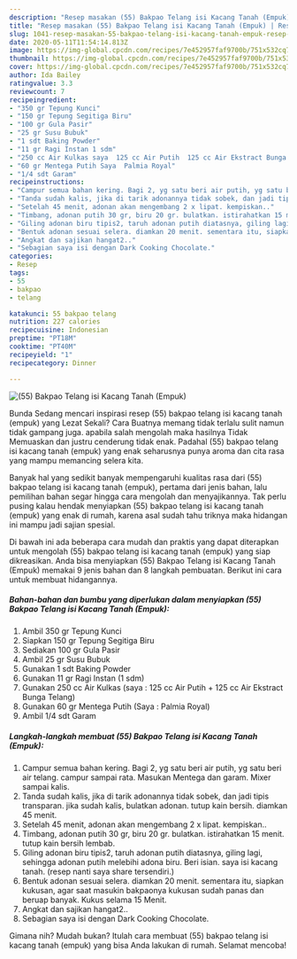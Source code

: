 ```yaml
---
description: "Resep masakan (55) Bakpao Telang isi Kacang Tanah (Empuk) | Resep Bumbu (55) Bakpao Telang isi Kacang Tanah (Empuk) Yang Enak Dan Mudah"
title: "Resep masakan (55) Bakpao Telang isi Kacang Tanah (Empuk) | Resep Bumbu (55) Bakpao Telang isi Kacang Tanah (Empuk) Yang Enak Dan Mudah"
slug: 1041-resep-masakan-55-bakpao-telang-isi-kacang-tanah-empuk-resep-bumbu-55-bakpao-telang-isi-kacang-tanah-empuk-yang-enak-dan-mudah
date: 2020-05-11T11:54:14.813Z
image: https://img-global.cpcdn.com/recipes/7e452957faf9700b/751x532cq70/55-bakpao-telang-isi-kacang-tanah-empuk-foto-resep-utama.jpg
thumbnail: https://img-global.cpcdn.com/recipes/7e452957faf9700b/751x532cq70/55-bakpao-telang-isi-kacang-tanah-empuk-foto-resep-utama.jpg
cover: https://img-global.cpcdn.com/recipes/7e452957faf9700b/751x532cq70/55-bakpao-telang-isi-kacang-tanah-empuk-foto-resep-utama.jpg
author: Ida Bailey
ratingvalue: 3.3
reviewcount: 7
recipeingredient:
- "350 gr Tepung Kunci"
- "150 gr Tepung Segitiga Biru"
- "100 gr Gula Pasir"
- "25 gr Susu Bubuk"
- "1 sdt Baking Powder"
- "11 gr Ragi Instan 1 sdm"
- "250 cc Air Kulkas saya  125 cc Air Putih  125 cc Air Ekstract Bunga Telang"
- "60 gr Mentega Putih Saya  Palmia Royal"
- "1/4 sdt Garam"
recipeinstructions:
- "Campur semua bahan kering. Bagi 2, yg satu beri air putih, yg satu beri air telang. campur sampai rata. Masukan Mentega dan garam. Mixer sampai kalis."
- "Tanda sudah kalis, jika di tarik adonannya tidak sobek, dan jadi tipis transparan. jika sudah kalis, bulatkan adonan. tutup kain bersih. diamkan 45 menit."
- "Setelah 45 menit, adonan akan mengembang 2 x lipat. kempiskan.."
- "Timbang, adonan putih 30 gr, biru 20 gr. bulatkan. istirahatkan 15 menit. tutup kain bersih lembab."
- "Giling adonan biru tipis2, taruh adonan putih diatasnya, giling lagi, sehingga adonan putih melebihi adona biru. Beri isian. saya isi kacang tanah. (resep nanti saya share tersendiri.)"
- "Bentuk adonan sesuai selera. diamkan 20 menit. sementara itu, siapkan kukusan, agar saat masukin bakpaonya kukusan sudah panas dan beruap banyak. Kukus selama 15 Menit."
- "Angkat dan sajikan hangat2.."
- "Sebagian saya isi dengan Dark Cooking Chocolate."
categories:
- Resep
tags:
- 55
- bakpao
- telang

katakunci: 55 bakpao telang 
nutrition: 227 calories
recipecuisine: Indonesian
preptime: "PT18M"
cooktime: "PT40M"
recipeyield: "1"
recipecategory: Dinner

---
```



![(55) Bakpao Telang isi Kacang Tanah (Empuk)](https://img-global.cpcdn.com/recipes/7e452957faf9700b/751x532cq70/55-bakpao-telang-isi-kacang-tanah-empuk-foto-resep-utama.jpg)

Bunda Sedang mencari inspirasi resep (55) bakpao telang isi kacang tanah (empuk) yang Lezat Sekali? Cara Buatnya memang tidak terlalu sulit namun tidak gampang juga. apabila salah mengolah maka hasilnya Tidak Memuaskan dan justru cenderung tidak enak. Padahal (55) bakpao telang isi kacang tanah (empuk) yang enak seharusnya punya aroma dan cita rasa yang mampu memancing selera kita.



Banyak hal yang sedikit banyak mempengaruhi kualitas rasa dari (55) bakpao telang isi kacang tanah (empuk), pertama dari jenis bahan, lalu pemilihan bahan segar hingga cara mengolah dan menyajikannya. Tak perlu pusing kalau hendak menyiapkan (55) bakpao telang isi kacang tanah (empuk) yang enak di rumah, karena asal sudah tahu triknya maka hidangan ini mampu jadi sajian spesial.


Di bawah ini ada beberapa cara mudah dan praktis yang dapat diterapkan untuk mengolah (55) bakpao telang isi kacang tanah (empuk) yang siap dikreasikan. Anda bisa menyiapkan (55) Bakpao Telang isi Kacang Tanah (Empuk) memakai 9 jenis bahan dan 8 langkah pembuatan. Berikut ini cara untuk membuat hidangannya.

<!--inarticleads1-->

##### Bahan-bahan dan bumbu yang diperlukan dalam menyiapkan (55) Bakpao Telang isi Kacang Tanah (Empuk):

1. Ambil 350 gr Tepung Kunci
1. Siapkan 150 gr Tepung Segitiga Biru
1. Sediakan 100 gr Gula Pasir
1. Ambil 25 gr Susu Bubuk
1. Gunakan 1 sdt Baking Powder
1. Gunakan 11 gr Ragi Instan (1 sdm)
1. Gunakan 250 cc Air Kulkas (saya : 125 cc Air Putih + 125 cc Air Ekstract Bunga Telang)
1. Gunakan 60 gr Mentega Putih (Saya : Palmia Royal)
1. Ambil 1/4 sdt Garam




<!--inarticleads2-->

##### Langkah-langkah membuat (55) Bakpao Telang isi Kacang Tanah (Empuk):

1. Campur semua bahan kering. Bagi 2, yg satu beri air putih, yg satu beri air telang. campur sampai rata. Masukan Mentega dan garam. Mixer sampai kalis.
1. Tanda sudah kalis, jika di tarik adonannya tidak sobek, dan jadi tipis transparan. jika sudah kalis, bulatkan adonan. tutup kain bersih. diamkan 45 menit.
1. Setelah 45 menit, adonan akan mengembang 2 x lipat. kempiskan..
1. Timbang, adonan putih 30 gr, biru 20 gr. bulatkan. istirahatkan 15 menit. tutup kain bersih lembab.
1. Giling adonan biru tipis2, taruh adonan putih diatasnya, giling lagi, sehingga adonan putih melebihi adona biru. Beri isian. saya isi kacang tanah. (resep nanti saya share tersendiri.)
1. Bentuk adonan sesuai selera. diamkan 20 menit. sementara itu, siapkan kukusan, agar saat masukin bakpaonya kukusan sudah panas dan beruap banyak. Kukus selama 15 Menit.
1. Angkat dan sajikan hangat2..
1. Sebagian saya isi dengan Dark Cooking Chocolate.




Gimana nih? Mudah bukan? Itulah cara membuat (55) bakpao telang isi kacang tanah (empuk) yang bisa Anda lakukan di rumah. Selamat mencoba!
